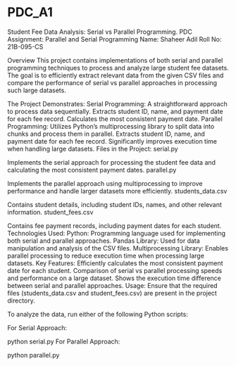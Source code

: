# PDC_A1
Student Fee Data Analysis: Serial vs Parallel Programming.
PDC Assignment: Parallel and Serial Programming
Name: Shaheer Adil
Roll No: 21B-095-CS

Overview
This project contains implementations of both serial and parallel programming techniques to process and analyze large student fee datasets. The goal is to efficiently extract relevant data from the given CSV files and compare the performance of serial vs parallel approaches in processing such large datasets.

The Project Demonstrates:
Serial Programming:
A straightforward approach to process data sequentially.
Extracts student ID, name, and payment date for each fee record.
Calculates the most consistent payment date.
Parallel Programming:
Utilizes Python’s multiprocessing library to split data into chunks and process them in parallel.
Extracts student ID, name, and payment date for each fee record.
Significantly improves execution time when handling large datasets.
Files in the Project:
serial.py

Implements the serial approach for processing the student fee data and calculating the most consistent payment dates.
parallel.py

Implements the parallel approach using multiprocessing to improve performance and handle larger datasets more efficiently.
students_data.csv

Contains student details, including student IDs, names, and other relevant information.
student_fees.csv

Contains fee payment records, including payment dates for each student.
Technologies Used:
Python: Programming language used for implementing both serial and parallel approaches.
Pandas Library: Used for data manipulation and analysis of the CSV files.
Multiprocessing Library: Enables parallel processing to reduce execution time when processing large datasets.
Key Features:
Efficiently calculates the most consistent payment date for each student.
Comparison of serial vs parallel processing speeds and performance on a large dataset.
Shows the execution time difference between serial and parallel approaches.
Usage:
Ensure that the required files (students_data.csv and student_fees.csv) are present in the project directory.

To analyze the data, run either of the following Python scripts:

For Serial Approach:

python serial.py
For Parallel Approach:


python parallel.py
